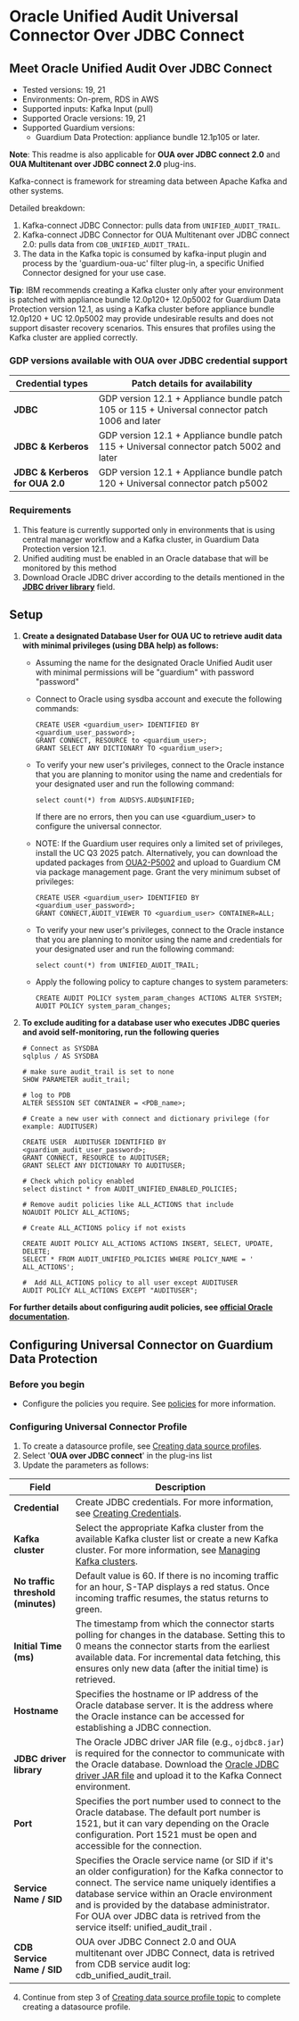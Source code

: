 # Oracle Unified Audit Universal Connector Over JDBC Connect

## Meet Oracle Unified Audit Over JDBC Connect
* Tested versions: 19, 21
* Environments: On-prem, RDS in AWS
* Supported inputs: Kafka Input (pull)
* Supported Oracle versions: 19, 21
* Supported Guardium versions:
    * Guardium Data Protection: appliance bundle 12.1p105 or later.
 
**Note**: This readme is also applicable for **OUA over JDBC connect 2.0** and **OUA Multitenant over JDBC connect 2.0** plug-ins.

Kafka-connect is framework for streaming data between Apache Kafka and other systems.

Detailed breakdown:
1. Kafka-connect JDBC Connector: pulls data from `UNIFIED_AUDIT_TRAIL`.
2. Kafka-connect JDBC Connector for OUA Multitenant over JDBC connect 2.0: pulls data from `CDB_UNIFIED_AUDIT_TRAIL`.
3. The data in the Kafka topic is consumed by kafka-input plugin and process by the 'guardium-oua-uc' filter plug-in,
   a specific Unified Connector designed for your use case.

**Tip**: IBM recommends creating a Kafka cluster only after your environment is patched with appliance bundle 12.0p120+ 12.0p5002 for Guardium Data Protection version 12.1, as using a Kafka cluster before appliance bundle 12.0p120 + UC 12.0p5002 may provide undesirable results and does not support disaster recovery scenarios. This ensures that profiles using the Kafka cluster are applied correctly.

### GDP versions available with OUA over JDBC credential support
| Credential types                     | Patch details for availability                                                                      |
|--------------------------|---------------------------------------------------------------------------------------------------------------------------------------------------------------------------------------------------------------------------------------------------------------------|
| **JDBC**           | GDP version 12.1 + Appliance bundle patch 105 or 115 + Universal connector patch 1006 and later                                                                                                       |
| **JDBC & Kerberos**  | GDP version 12.1 + Appliance bundle patch 115 + Universal connector patch 5002 and later |
| **JDBC & Kerberos for OUA 2.0** | GDP version 12.1 + Appliance bundle patch 120 + Universal connector patch p5002 |



### Requirements
1. This feature is currently supported only in environments that is using central manager workflow and a Kafka cluster, in Guardium Data Protection version 12.1.
2. Unified auditing must be enabled in an Oracle database that will be monitored by this method
3. Download Oracle JDBC driver according to the details mentioned in the **[JDBC driver library](https://github.com/IBM/universal-connectors/blob/main/filter-plugin/logstash-filter-oua-guardium/OuaOverConnectJdbcReadme.md#configuring-universal-connector-profile)** field. 

## Setup

1.  **Create a designated Database User for OUA UC to retrieve audit data with minimal privileges (using DBA help) as follows:**
    - Assuming the name for the designated Oracle Unified Audit user with minimal permissions will be "guardium" with password "password"
    - Connect to Oracle using sysdba account and execute the following commands:

        ```
        CREATE USER <guardium_user> IDENTIFIED BY <guardium_user_password>;
        GRANT CONNECT, RESOURCE to <guardium_user>;
        GRANT SELECT ANY DICTIONARY TO <guardium_user>;
        ```

    - To verify your new user's privileges, connect to the Oracle instance that you are planning to monitor using the name and credentials for your designated user and run the following command:

        ```
        select count(*) from AUDSYS.AUD$UNIFIED;
        ```

      If there are no errors, then you can use <guardium_user> to configure the universal connector.

    - NOTE:  If the Guardium user requires only a limited set of privileges, install the UC Q3 2025 patch. Alternatively, you can download the updated packages from [OUA2-P5002](https://github.com/IBM/universal-connectors/releases/tag/OUA2-p5002) and upload to Guardium CM via package management page. Grant the very minimum subset of privileges: 

        ```
        CREATE USER <guardium_user> IDENTIFIED BY <guardium_user_password>;
        GRANT CONNECT,AUDIT_VIEWER TO <guardium_user> CONTAINER=ALL;
        ```

    - To verify your new user's privileges, connect to the Oracle instance that you are planning to monitor using the name and credentials for your designated user and run the following command:
        ```
        select count(*) from UNIFIED_AUDIT_TRAIL;
        ```
        
    - Apply the following policy to capture changes to system parameters:
        ```
        CREATE AUDIT POLICY system_param_changes ACTIONS ALTER SYSTEM;
        AUDIT POLICY system_param_changes;
        ```
      
   2. **To exclude auditing for a database user who executes JDBC queries and avoid self-monitoring, run the following queries**
        ```
        # Connect as SYSDBA
        sqlplus / AS SYSDBA
   
        # make sure audit_trail is set to none
        SHOW PARAMETER audit_trail;
   
        # log to PDB
        ALTER SESSION SET CONTAINER = <PDB_name>;
   
        # Create a new user with connect and dictionary privilege (for example: AUDITUSER)

        CREATE USER  AUDITUSER IDENTIFIED BY <guardium_audit_user_password>;
        GRANT CONNECT, RESOURCE to AUDITUSER;
        GRANT SELECT ANY DICTIONARY TO AUDITUSER;

        # Check which policy enabled
        select distinct * from AUDIT_UNIFIED_ENABLED_POLICIES;

        # Remove audit policies like ALL_ACTIONS that include
        NOAUDIT POLICY ALL_ACTIONS;

        # Create ALL_ACTIONS policy if not exists

        CREATE AUDIT POLICY ALL_ACTIONS ACTIONS INSERT, SELECT, UPDATE, DELETE;
        SELECT * FROM AUDIT_UNIFIED_POLICIES WHERE POLICY_NAME = ' ALL_ACTIONS';

        #  Add ALL_ACTIONS policy to all user except AUDITUSER
        AUDIT POLICY ALL_ACTIONS EXCEPT "AUDITUSER";
        ```
**For further details about configuring audit policies, see [official Oracle documentation](https://docs.oracle.com/en/database/oracle/oracle-database/19/dbseg/configuring-audit-policies.html).**
## Configuring Universal Connector on Guardium Data Protection

### Before you begin 
* Configure the policies you require. See [policies](/docs/#policies) for more information.

### Configuring Universal Connector Profile
1. To create a datasource profile, see [Creating data source profiles](https://www.ibm.com/docs/en/SSMPHH_12.x/com.ibm.guardium.doc.stap/guc/guc_datasource_profile_management.html).
2. Select '**OUA over JDBC connect**' in the plug-ins list
3. Update the parameters as follows:

| Field                    | Description                                                                                                                                                                                                                                                         |
|--------------------------|---------------------------------------------------------------------------------------------------------------------------------------------------------------------------------------------------------------------------------------------------------------------|
| **Credential**           | Create JDBC credentials. For more information, see [Creating Credentials](https://www.ibm.com/docs/en/SSMPHH_12.x/com.ibm.guardium.doc.stap/guc/guc_credential_management.html).                                                                                                         |
| **Kafka cluster**        | Select the appropriate Kafka cluster from the available Kafka cluster list or create a new Kafka cluster. For more information, see [Managing Kafka clusters](https://www.ibm.com/docs/en/SSMPHH_12.x/com.ibm.guardium.doc.stap/guc/guc_kafka_cluster_management.html).                   |
| **No traffic threshold (minutes)**    | Default value is 60. If there is no incoming traffic for an hour, S-TAP displays a red status. Once incoming traffic resumes, the status returns to green.                                                                                                                                                    |
| **Initial Time (ms)**    | The timestamp from which the connector starts polling for changes in the database. Setting this to 0 means the connector starts from the earliest available data. For incremental data fetching, this ensures only new data (after the initial time) is retrieved.  |
| **Hostname**             | Specifies the hostname or IP address of the Oracle database server. It is the address where the Oracle instance can be accessed for establishing a JDBC connection.                                                                                                |
| **JDBC driver library**  | The Oracle JDBC driver JAR file (e.g., `ojdbc8.jar`) is required for the connector to communicate with the Oracle database. Download the [Oracle JDBC driver JAR file](https://download.oracle.com/otn-pub/otn_software/jdbc/234/ojdbc8.jar) and upload it to the Kafka Connect environment. |
| **Port**                 | Specifies the port number used to connect to the Oracle database. The default port number is 1521, but it can vary depending on the Oracle configuration. Port 1521 must be open and accessible for the connection.                                                 |
| **Service Name / SID**   | Specifies the Oracle service name (or SID if it's an older configuration) for the Kafka connector to connect. The service name uniquely identifies a database service within an Oracle environment and is provided by the database administrator. For OUA over JDBC data is retrived from the service itself: unified_audit_trail .                  |
| **CDB Service Name / SID**   | OUA over JDBC Connect 2.0 and OUA multitenant over JDBC Connect, data is retrived from CDB service audit log: cdb_unified_audit_trail. |


4. Continue from step 3 of [Creating data source profile topic](https://www.ibm.com/docs/en/SSMPHH_12.x/com.ibm.guardium.doc.stap/guc/guc_datasource_profile_management.html) to complete creating a datasource profile. 
